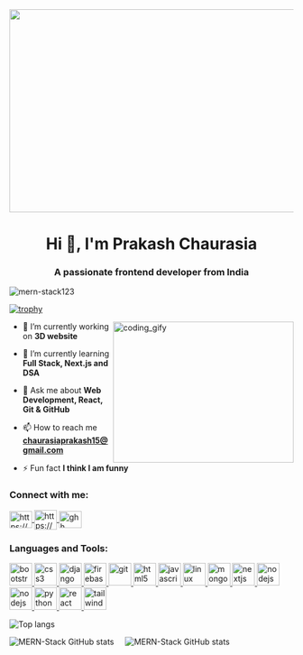 <img align="center" width="1300" height="360" src="https://mir-s3-cdn-cf.behance.net/project_modules/1400_opt_1/22b22287602523.5dbd29081561d.gif">

<h1 align="center">Hi 👋, I'm Prakash Chaurasia</h1>
<h3 align="center">A passionate frontend developer from India</h3>

<p align="left">
<img src="https://komarev.com/ghpvc/?username=mern-stack123&label=Profile%20views&color=FF00FF&style=flat" alt="mern-stack123" />
</p>
<!-- <p align="left">
<a href="https://github.com/ryo-ma/github-profile-trophy">
<img src="https://github-profile-trophy.vercel.app/?username=mern-stack123" alt="mern-stack123" />
</a>
</p> -->

[![trophy](https://github-profile-trophy.vercel.app/?username=mern-stack123&theme=dracula&margin-w=10&no-frame=true)](https://github.com/mern-stack123/github-profile-trophy)

<img align="right" width=320 height=250 alt="coding_gify" src="https://media4.giphy.com/media/RbDKaczqWovIugyJmW/giphy.gif?cid=ecf05e47vxpozmtfufjsdeqgqagekn2e6lgdot226rt0w8vm&rid=giphy.gif&ct=g">

- 🔭 I’m currently working on **3D website**

- 🌱 I’m currently learning **Full Stack, Next.js and DSA**

- 💬 Ask me about **Web Development, React, Git & GitHub**

- 📫 How to reach me **chaurasiaprakash15@gmail.com**

<!--- 📄 Know about my experiences [https://drive.google.com/file/d/1mI7ik8D58QR3KsmyC5MTPJi8IaFClpOe/view?usp=sharing](https://drive.google.com/file/d/1mI7ik8D58QR3KsmyC5MTPJi8IaFClpOe/view?usp=sharing)-->

- ⚡ Fun fact **I think I am funny**

<h3 align="left">Connect with me:</h3>
<p align="left">
<a href="https://linkedin.com/in/https://www.linkedin.com/in/prakash-chaurasia-nagvanshi-90153413b/" target="blank">
<img align="center" src="https://www.pngall.com/wp-content/uploads/2016/07/Linkedin-Download-PNG.png" alt="https://www.linkedin.com/in/prakash-chaurasia-nagvanshi-90153413b/" height="30" width="40" />
</a>
<a href="https://www.hackerrank.com/https://www.hackerrank.com/prakashvns05" target="blank">
<img align="center" src="https://upload.wikimedia.org/wikipedia/commons/thumb/4/40/HackerRank_Icon-1000px.png/330px-HackerRank_Icon-1000px.png" alt="https://www.hackerrank.com/prakashvns05" height="35" width="40" />
</a>
<!--<a href="https://discord.gg/ghh Prakash#5967" target="blank">
<img align="center" src="https://www.logo.wine/a/logo/GitHub/GitHub-Icon-White-Dark-Background-Logo.wine.svg" alt="ghh Prakash#5967" height="30" width="40" />
</a>-->
<a href="https://github.com/MERN-Stack123" target="blank">
<img align="center" src="https://www.logo.wine/a/logo/GitHub/GitHub-Icon-White-Dark-Background-Logo.wine.svg" alt="ghh Prakash#5967" height="30" width="40" />
</a>
</p>

<h3 align="left">Languages and Tools:</h3>
<p align="left"> 
<!--<a href="https://aws.amazon.com/amplify/" target="_blank" rel="noreferrer">
<img src="https://docs.amplify.aws/assets/logo-dark.svg" alt="amplify" width="40" height="40"/>
</a>-->
<!--<a href="https://babeljs.io/" target="_blank" rel="noreferrer">
<img src="https://www.vectorlogo.zone/logos/babeljs/babeljs-icon.svg" alt="babel" width="40" height="40"/>
</a>-->
<a href="https://getbootstrap.com" target="_blank" rel="noreferrer"> 
<img src="https://getbootstrap.com/docs/5.3/assets/brand/bootstrap-logo-shadow.png" alt="bootstrap" width="40" height="40"/> 
</a> 
<!-- <a href="https://www.w3schools.com/css/" target="_blank" rel="noreferrer"> 
<img src="https://raw.githubusercontent.com/devicons/devicon/master/icons/css3/css3-original-wordmark.svg" alt="css3" width="40" height="40"/> 
</a>  -->
 
<a href="https://www.w3schools.com/css/" target="_blank" rel="noreferrer"> 
<img src="https://upload.wikimedia.org/wikipedia/commons/thumb/6/62/CSS3_logo.svg/512px-CSS3_logo.svg.png?20210705212817" alt="css3" width="40" height="40"/> 
</a> 
 
<a href="https://www.djangoproject.com/" target="_blank" rel="noreferrer"> 
<img src="https://cdn.worldvectorlogo.com/logos/django.svg" alt="django" width="40" height="40"/> 
</a> 
<a href="https://firebase.google.com/" target="_blank" rel="noreferrer"> 
<img src="https://www.vectorlogo.zone/logos/firebase/firebase-icon.svg" alt="firebase" width="40" height="40"/> 
</a> 
<a href="https://git-scm.com/" target="_blank" rel="noreferrer"> 
<img src="https://www.vectorlogo.zone/logos/git-scm/git-scm-icon.svg" alt="git" width="40" height="40"/> 
</a> 
<a href="https://www.w3.org/html/" target="_blank" rel="noreferrer"> 
<img src="https://icon-library.com/images/html5-icon/html5-icon-13.jpg" alt="html5" width="40" height="40"/> 
</a> 
<a href="https://developer.mozilla.org/en-US/docs/Web/JavaScript" target="_blank" rel="noreferrer"> 
<img src="https://upload.wikimedia.org/wikipedia/commons/3/3b/Javascript_Logo.png" alt="javascript" width="40" height="40"/> 
</a> 
<a href="https://www.kali.org/docs/" target="_blank" rel="noreferrer"> 
<img src="https://w7.pngwing.com/pngs/600/114/png-transparent-dragon-kali-linux-android-linux-logo-silhouette-linux-thumbnail.png" alt="linux" width="40" height="40" /> 
</a> 
<a href="https://www.mongodb.com/" target="_blank" rel="noreferrer"> 
<img src="https://img.icons8.com/color/256/mongodb.png" alt="mongodb" width="40" height="40"/> 
</a> 
<!--<a href="https://www.mysql.com/" target="_blank" rel="noreferrer"> 
<img src="https://www.freepnglogos.com/uploads/logo-mysql-png/logo-mysql-mysql-logo-png-images-are-download-crazypng-21.png" width="40" height="40"/> 
</a> -->
<a href="https://nextjs.org/" target="_blank" rel="noreferrer"> 
<img src="https://res.cloudinary.com/startup-grind/image/upload/c_fill,dpr_2.0,f_auto,g_center,h_1080,q_100,w_1080/v1/gcs/platform-data-dsc/events/nextjs-boilerplate-logo.png" alt="nextjs" width="40" height="40"/> 
</a> 
<a href="https://nodejs.org" target="_blank" rel="noreferrer"> 
<img src="https://cdn-icons-png.flaticon.com/512/919/919825.png" alt="nodejs" width="40" height="40"/> 
</a> 

<a href="https://nodejs.org" target="_blank" rel="noreferrer"> 
<img src="https://encrypted-tbn0.gstatic.com/images?q=tbn:ANd9GcQ18v7qjb95jfqfBueH0PMFkla_3cPQQORDPL_pkACa7Z1IpqKY-8fkvEv75YiV5cwwRXE&usqp=CAU" alt="nodejs" width="40" height="40"/> 
</a> 
<a href="https://www.python.org" target="_blank" rel="noreferrer"> 
<img src="https://brandslogos.com/wp-content/uploads/images/large/python-logo.png" alt="python" width="40" height="40"/> 
</a> <a href="https://reactjs.org/" target="_blank" rel="noreferrer"> 
<img src="https://encrypted-tbn0.gstatic.com/images?q=tbn:ANd9GcTbAmafdPNr9fd0KC0Z98WYEC7Wl1wYlPVf-A&usqp=CAU" alt="react" width="40" height="40"/> 
</a> 
<a href="https://tailwindcss.com/" target="_blank" rel="noreferrer"> 
<img src="https://www.vectorlogo.zone/logos/tailwindcss/tailwindcss-icon.svg" alt="tailwind" width="40" height="40"/> 
</a> 
</p>



![Top langs](https://github-readme-stats.vercel.app/api/top-langs?username=mern-stack123&show_icons=true&locale=en&layout=compact&theme=synthwave&hide_border=true)<br>

![MERN-Stack GitHub stats](https://github-readme-stats.vercel.app/api?username=mern-stack123&show_icons=true&theme=synthwave&hide_border=true&margin-h=20)&nbsp;&nbsp;&nbsp;&nbsp;
![MERN-Stack GitHub stats](https://github-readme-streak-stats.herokuapp.com/?user=mern-stack123&theme=synthwave&hide_border=true)
<!--![MERN-Stack GitHub stats](https://github-readme-stats.vercel.app/api?username=mern-stack123&show_icons=true&theme=redical)
![MERN-Stack GitHub stats](https://github-readme-stats.vercel.app/api?username=mern-stack123&show_icons=true&theme=merko)
![MERN-Stack GitHub stats](https://github-readme-stats.vercel.app/api?username=mern-stack123&show_icons=true&theme=gruvbox)
![MERN-Stack GitHub stats](https://github-readme-stats.vercel.app/api?username=mern-stack123&show_icons=true&theme=onedark)
![MERN-Stack GitHub stats](https://github-readme-stats.vercel.app/api?username=mern-stack123&show_icons=true&theme=cobalt)
![MERN-Stack GitHub stats](https://github-readme-stats.vercel.app/api?username=mern-stack123&show_icons=true&theme=dracula)
![MERN-Stack GitHub stats](https://github-readme-stats.vercel.app/api?username=mern-stack123&show_icons=true&theme=highcontrast) -->

<!-- <p><img align="left" src="https://github-readme-stats.vercel.app/api/top-langs?username=mern-stack123&show_icons=true&locale=en&layout=compact&theme=synthwave" alt="mern-stack123" /></p> -->
<!-- <p><img align="left" src="https://github-readme-stats.vercel.app/api/top-langs?username=mern-stack123&show_icons=true&locale=en&layout=compact" alt="mern-stack123" /></p>
 -->
<!-- <p>&nbsp;<img align="center" src="https://github-readme-stats.vercel.app/api?username=mern-stack123&show_icons=true&locale=en" alt="mern-stack123" /></p> -->
<!-- <p><img align="center" src="https://github-readme-streak-stats.herokuapp.com/?user=mern-stack123&theme=synthwave" alt="mern-stack123" /></p> -->
